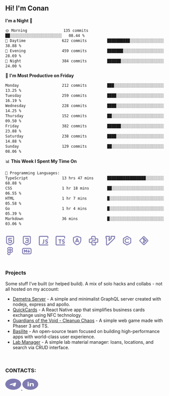 ## Hi! I'm Conan

<!--START_SECTION:waka-->
**I'm a Night 🦉** 

```text
🌞 Morning                135 commits         ██░░░░░░░░░░░░░░░░░░░░░░░   08.44 % 
🌆 Daytime                622 commits         ██████████░░░░░░░░░░░░░░░   38.88 % 
🌃 Evening                459 commits         ███████░░░░░░░░░░░░░░░░░░   28.69 % 
🌙 Night                  384 commits         ██████░░░░░░░░░░░░░░░░░░░   24.00 % 
```
📅 **I'm Most Productive on Friday** 

```text
Monday                   212 commits         ███░░░░░░░░░░░░░░░░░░░░░░   13.25 % 
Tuesday                  259 commits         ████░░░░░░░░░░░░░░░░░░░░░   16.19 % 
Wednesday                228 commits         ████░░░░░░░░░░░░░░░░░░░░░   14.25 % 
Thursday                 152 commits         ██░░░░░░░░░░░░░░░░░░░░░░░   09.50 % 
Friday                   382 commits         ██████░░░░░░░░░░░░░░░░░░░   23.88 % 
Saturday                 238 commits         ████░░░░░░░░░░░░░░░░░░░░░   14.88 % 
Sunday                   129 commits         ██░░░░░░░░░░░░░░░░░░░░░░░   08.06 % 
```


📊 **This Week I Spent My Time On** 

```text
💬 Programming Languages: 
TypeScript               13 hrs 47 mins      █████████████████░░░░░░░░   68.88 % 
CSS                      1 hr 18 mins        ██░░░░░░░░░░░░░░░░░░░░░░░   06.55 % 
HTML                     1 hr 7 mins         █░░░░░░░░░░░░░░░░░░░░░░░░   05.58 % 
Go                       1 hr 4 mins         █░░░░░░░░░░░░░░░░░░░░░░░░   05.39 % 
Markdown                 36 mins             █░░░░░░░░░░░░░░░░░░░░░░░░   03.06 % 
```


<!--END_SECTION:waka-->

<br>

<div align="left">
  <img src="icons/skills/html.svg" width="30" alt="html5"/>
  <img width="15"/>
  <img src="icons/skills/css.svg" width="30" alt="css"/>
  <img width="15"/>
  <img src="icons/skills/javascript.svg" width="30" alt="javascript"/>
  <img width="15"/>
  <img src="icons/skills/typescript.svg" width="30" alt="typescript"/>
  <img width="15"/>
  <img src="icons/skills/angular.svg" width="30" alt="angular"/>
  <img width="15"/>
  <img src="icons/skills/python.svg" width="30" alt="python"/>
  <img width="15"/>
  <img src="icons/skills/vim.svg" width="30" alt="vim"/>
  <img width="15"/>
  <img src="icons/skills/c.svg" width="30" alt="c"/>
  <img width="15"/>
  <img src="icons/skills/git.svg" width="30" alt="git"/>
  <img width="15"/>
  <img src="icons/skills/figma.svg" width="30" alt="figma"/>
  <img width="15"/>
  <img src="icons/skills/markdown.svg" width="30" alt="markdown"/>
</div>

<br>

### Projects
Some stuff I’ve built (or helped build). A mix of solo hacks and collabs - not all hosted on my account:
- [Demetra Server](https://github.com/demetra-project/server) -  A simple and minimalist GraphQL server created with nodejs, express and apollo.  
- [QuickCards](https://github.com/Pako3549/QuickCards) - A React Native app that simplifies business cards exchange using NFC technology.  
- [Guardians of the Void - Cleanup Chaos](https://github.com/guardians-of-the-void/cleanup-chaos) - A simple web game made with Phaser 3 and TS.  
- [Basilite](https://github.com/basilite) - An open-source team focused on building high-performance apps with world-class user experience.  
- [Lab Manager](https://github.com/blvckspider/it-lab-manager) - A simple lab material manager: loans, locations, and search via CRUD interface.

<br>

### CONTACTS:
<div align="left">
  <a href="https://t.me/gkkconan">
    <img src="icons/contacts/telegram.svg" width="50" height="35" alt="telegram"/>
  </a>
  <a href="https://www.linkedin.com/in/gkkconan">
    <img src="icons/contacts/linkedin.svg" width="50" height="35" alt="linkedin"/>
  </a>
</div>
